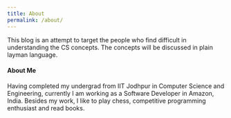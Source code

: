 ```yaml
---
title: About
permalink: /about/
---
```


This blog is an attempt to target the people who find difficult in understanding the CS concepts. The concepts will be discussed in plain layman language.

#### About Me
Having completed my undergrad from IIT Jodhpur in Computer Science and Engineering, currently I am working as a Software Developer in Amazon, India.
Besides my work, I like to play chess, competitive programming enthusiast and read books.
